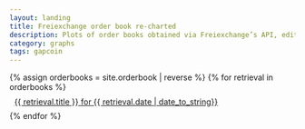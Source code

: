 ```yaml
---
layout: landing
title: Freiexchange order book re-charted
description: Plots of order books obtained via Freiexchange’s API, edited for sanity.
category: graphs
tags: gapcoin
---
```

  <div class="ui vertical segment">
    <div class="ui very relaxed stackable page grid">
      <div class="row">
        <div class="column">
          <div class="ui raised padded container segment">
            <div class="ui animated selection list">
           {% assign orderbooks = site.orderbook | reverse %}
           {% for retrieval in orderbooks %}
              <a class="item" href="{{ retrieval.url }}">
                <div class="ui header" style="padding: 0.6em">
                  <i class="blue chart line icon"></i>
                    {{ retrieval.title }} for {{ retrieval.date | date_to_string}}
                </div>
              </a>
            {% endfor %}
            </div>
          </div>
        </div>
      </div>
    </div>
  </div>
 
